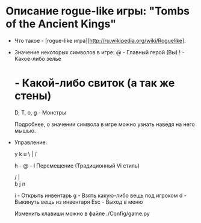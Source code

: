 # Описание rogue-like игры: "Tombs of the Ancient Kings" #

* Что такое - [rogue-like игра][http://ru.wikipedia.org/wiki/Roguelike].

* Значение некоторых символов в игре:
  @ - Главный герой (Вы)
  ! - Какое-либо зелье
  # - Какой-либо свиток (а так же стены)
  D, T, o, g - Монстры

  Подробнее, о значении символа в игре можно узнать наведя на него мышью.

* Управление:
  
  y   k   u
    \ | /
    
  h - @ - l Перемещение (Традиционный Vi стиль)
    
    / | \
  b   j   n

  i - Открыть инвентарь
  g - Взять какую-либо вещь под игроком
  d - Выкинуть вещь из инвентаря
  Esc - Выход в меню

  Изменить клавиши можно в файле ./Config/game.py
